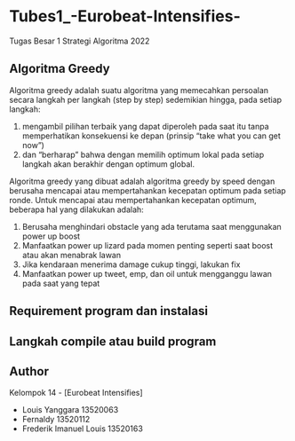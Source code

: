 # Tubes1_-Eurobeat-Intensifies-
Tugas Besar 1 Strategi Algoritma 2022

## Algoritma Greedy

Algoritma greedy adalah suatu algoritma yang memecahkan persoalan secara langkah per langkah (step by step) sedemikian hingga, 
pada setiap langkah:
   1. mengambil pilihan terbaik yang dapat diperoleh pada saat itu tanpa memperhatikan konsekuensi ke depan (prinsip “take what you can get now”)
   2. dan “berharap” bahwa dengan memilih optimum lokal pada setiap langkah akan berakhir dengan optimum global.

Algoritma greedy yang dibuat adalah algoritma greedy by speed dengan berusaha mencapai atau mempertahankan kecepatan optimum pada setiap ronde. Untuk mencapai atau mempertahankan kecepatan optimum, beberapa hal yang dilakukan adalah:
1. Berusaha menghindari obstacle yang ada terutama saat menggunakan power up boost
2. Manfaatkan power up lizard pada momen penting seperti saat boost atau akan menabrak lawan
3. Jika kendaraan menerima damage cukup tinggi, lakukan fix
4. Manfaatkan power up tweet, emp, dan oil untuk mengganggu lawan pada saat yang tepat

## Requirement program dan instalasi

## Langkah compile atau build program

## Author

Kelompok 14 - [Eurobeat Intensifies]
- Louis Yanggara            13520063
- Fernaldy                  13520112
- Frederik Imanuel Louis    13520163
